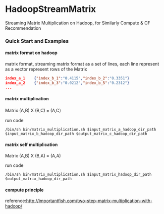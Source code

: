 # HadoopStreamMatrix

Streaming Matrix Multiplication on Hadoop, for Similarly Compute & CF Recommendation

### Quick Start and Examples

#### matrix format on hadoop
matrix format, streaming matrix format as a set of lines, each line represent as a vector represent rows of the Matrix
```json
index_a_1    {"index_b_1":"0.4115","index_b_2":"0.3351"}
index_a_2    {"index_b_3":"0.0212","index_b_5":"0.2312"}
...
```

#### matrix multiplication

Matrix (A,B) X (B,C) = (A,C）

run code
```shell
/bin/sh bin/matrix_multiplication.sh $input_matrix_a_hadoop_dir_path $input_matrix_b_hadoop_dir_path $output_matrix_c_hadoop_dir_path 
```


#### matrix self multiplication

Matrix (A,B) X (B,A) = (A,A)

run code
```shell
/bin/sh bin/matrix_multiplication.sh $input_matrix_hadoop_dir_path $output_matrix_hadoop_dir_path 
```


#### compute principle

reference:http://importantfish.com/two-step-matrix-multiplication-with-hadoop/